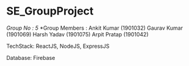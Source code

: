 # SE_GroupProject
*Group No : 5*
*Group Members : 
  Ankit Kumar (1901032)
  Gaurav Kumar (1901069)
  Harsh Yadav (1901075)
  Arpit Pratap (1901042)


TechStack:
ReactJS, NodeJS, ExpressJS

Database:
Firebase

